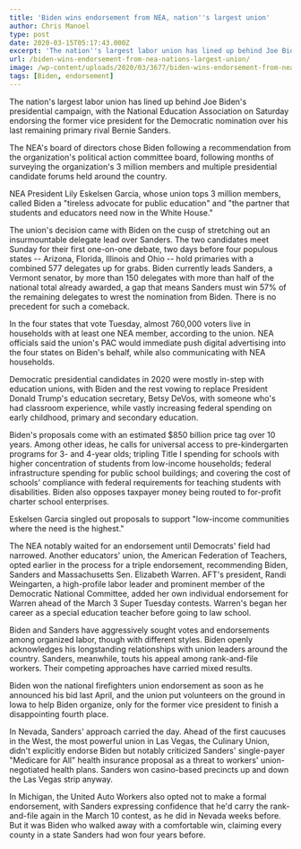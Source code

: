 ```yaml
---
title: 'Biden wins endorsement from NEA, nation''s largest union'
author: Chris Manoel
type: post
date: 2020-03-15T05:17:43.000Z
excerpt: 'The nation''s largest labor union has lined up behind Joe Biden''s presidential campaign, with the National Education Association on Saturday endorsing the former vice president for the Democratic nomination over his last remaining primary rival Bernie Sanders.The NEA''s board of directors chose Biden following a recommendation from the organization''s political action committee board, following months&hellip;'
url: /biden-wins-endorsement-from-nea-nations-largest-union/
image: /wp-content/uploads/2020/03/3677/biden-wins-endorsement-from-nea-nations-largest-union.jpg
tags: [Biden, endorsement]
---
```


The nation's largest labor union has lined up behind Joe Biden's presidential campaign, with the National Education Association on Saturday endorsing the former vice president for the Democratic nomination over his last remaining primary rival Bernie Sanders.

The NEA's board of directors chose Biden following a recommendation from the organization's political action committee board, following months of surveying the organization's 3 million members and multiple presidential candidate forums held around the country.

NEA President Lily Eskelsen Garcia, whose union tops 3 million members, called Biden a "tireless advocate for public education" and "the partner that students and educators need now in the White House."

The union's decision came with Biden on the cusp of stretching out an insurmountable delegate lead over Sanders. The two candidates meet Sunday for their first one-on-one debate, two days before four populous states -- Arizona, Florida, Illinois and Ohio -- hold primaries with a combined 577 delegates up for grabs. Biden currently leads Sanders, a Vermont senator, by more than 150 delegates with more than half of the national total already awarded, a gap that means Sanders must win 57% of the remaining delegates to wrest the nomination from Biden. There is no precedent for such a comeback.

In the four states that vote Tuesday, almost 760,000 voters live in households with at least one NEA member, according to the union. NEA officials said the union's PAC would immediate push digital advertising into the four states on Biden's behalf, while also communicating with NEA households.

Democratic presidential candidates in 2020 were mostly in-step with education unions, with Biden and the rest vowing to replace President Donald Trump's education secretary, Betsy DeVos, with someone who's had classroom experience, while vastly increasing federal spending on early childhood, primary and secondary education.

Biden's proposals come with an estimated $850 billion price tag over 10 years. Among other ideas, he calls for universal access to pre-kindergarten programs for 3- and 4-year olds; tripling Title I spending for schools with higher concentration of students from low-income households; federal infrastructure spending for public school buildings; and covering the cost of schools' compliance with federal requirements for teaching students with disabilities. Biden also opposes taxpayer money being routed to for-profit charter school enterprises.

Eskelsen Garcia singled out proposals to support "low-income communities where the need is the highest."

The NEA notably waited for an endorsement until Democrats' field had narrowed. Another educators' union, the American Federation of Teachers, opted earlier in the process for a triple endorsement, recommending Biden, Sanders and Massachusetts Sen. Elizabeth Warren. AFT's president, Randi Weingarten, a high-profile labor leader and prominent member of the Democratic National Committee, added her own individual endorsement for Warren ahead of the March 3 Super Tuesday contests. Warren's began her career as a special education teacher before going to law school.

Biden and Sanders have aggressively sought votes and endorsements among organized labor, though with different styles. Biden openly acknowledges his longstanding relationships with union leaders around the country. Sanders, meanwhile, touts his appeal among rank-and-file workers. Their competing approaches have carried mixed results.

Biden won the national firefighters union endorsement as soon as he announced his bid last April, and the union put volunteers on the ground in Iowa to help Biden organize, only for the former vice president to finish a disappointing fourth place.

In Nevada, Sanders' approach carried the day. Ahead of the first caucuses in the West, the most powerful union in Las Vegas, the Culinary Union, didn't explicitly endorse Biden but notably criticized Sanders' single-payer "Medicare for All" health insurance proposal as a threat to workers' union-negotiated health plans. Sanders won casino-based precincts up and down the Las Vegas strip anyway.

In Michigan, the United Auto Workers also opted not to make a formal endorsement, with Sanders expressing confidence that he'd carry the rank-and-file again in the March 10 contest, as he did in Nevada weeks before. But it was Biden who walked away with a comfortable win, claiming every county in a state Sanders had won four years before.
